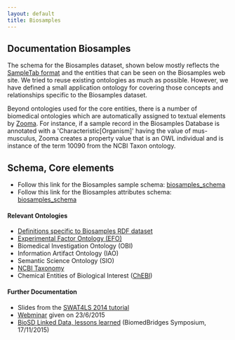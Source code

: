 ```yaml
---
layout: default
title: Biosamples
---
```

## Documentation Biosamples

The schema for the Biosamples dataset, shown below mostly reflects the [SampleTab format](https://www.ebi.ac.uk/biosamples/help/st.html) and the entities that can be seen on the Biosamples web site. We tried to reuse existing ontologies as much as possible. However, we have defined a small application ontology for covering those concepts and relationships specific to the Biosamples dataset.

Beyond ontologies used for the core entities, there is a number of biomedical ontologies which are automatically assigned to textual elements by [Zooma](http://www.ebi.ac.uk/spot/zooma/). For instance, if a sample record in the Biosamples Database is annotated with a 'Characteristic[Organism]' having the value of mus-musculus, Zooma creates a property value that is an OWL individual and is instance of the term 10090 from the NCBI Taxon ontology.

## Schema, Core elements
* Follow this link for the Biosamples sample schema: [biosamples_schema](../static/biosd_samples.png)
* Follow this link for the Biosamples attributes schema: [biosamples_schema](../static/biosd_attributes.png)

#### Relevant Ontologies

* [Definitions specific to Biosamples RDF dataset](https://github.com/EBIBioSamples/biosd2rdf/blob/master/src/main/assembly/resources/rdf/biosd_terms.ttl)
* [Experimental Factor Ontology (EFO)](http://www.ebi.ac.uk/efo/)
* Biomedical Investigation Ontology (OBI)
* Information Artifact Ontology (IAO)
* Semantic Science Ontology (SIO)
* [NCBI Taxonomy](https://www.ncbi.nlm.nih.gov/taxonomy)
* Chemical Entities of Biological Interest ([ChEBI](http://www.ebi.ac.uk/chebi/))


#### Further Documentation
* Slides from the [SWAT4LS 2014 tutorial](https://www.slideshare.net/mbrandizi/biosd-tutorial-2014-editition)
* [Webminar](https://prezi.com/wbby6fk0bqrn/biomedbridges-webinar-2362015/) given on 23/6/2015
* [BioSD Linked Data, lessons learned](https://prezi.com/vxox0pgra6d7/biosd-linked-data-lessons-learned/) (BiomedBridges Symposium, 17/11/2015)
